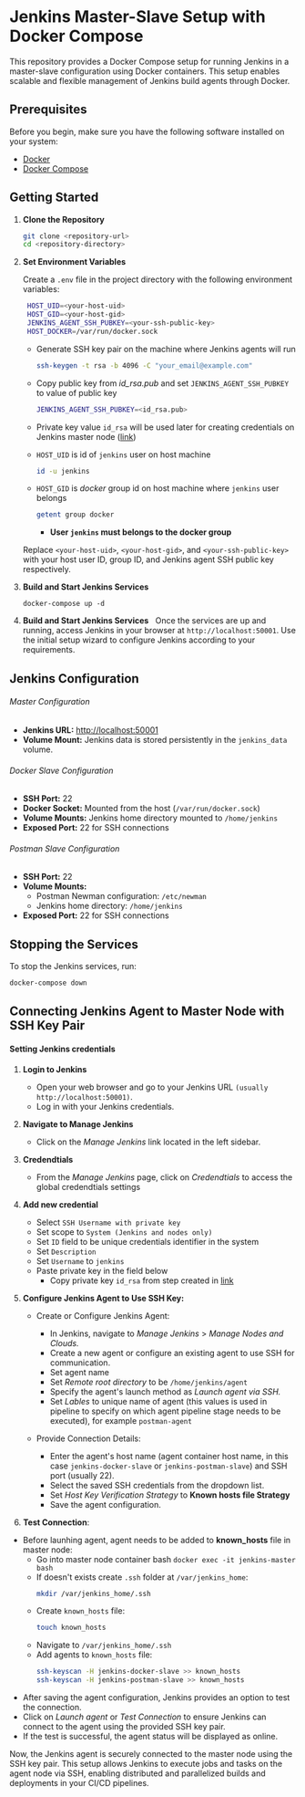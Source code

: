 # Jenkins Master-Slave Setup with Docker Compose

This repository provides a Docker Compose setup for running Jenkins in a master-slave configuration using Docker containers. This setup enables scalable and flexible management of Jenkins build agents through Docker.

## Prerequisites

Before you begin, make sure you have the following software installed on your system:

- [Docker](https://www.docker.com/get-started)
- [Docker Compose](https://docs.docker.com/compose/install/)

## Getting Started

1. **Clone the Repository**

   ```bash
   git clone <repository-url>
   cd <repository-directory>
   ```
2. ****Set Environment Variables****

   Create a `.env` file in the project directory with the following environment variables:

   ```bash
    HOST_UID=<your-host-uid>
    HOST_GID=<your-host-gid>
    JENKINS_AGENT_SSH_PUBKEY=<your-ssh-public-key>
    HOST_DOCKER=/var/run/docker.sock  
   ```

   - Generate SSH key pair on the machine where Jenkins agents will run

     ```bash
     ssh-keygen -t rsa -b 4096 -C "your_email@example.com"
     ```
   - Copy public key from *id_rsa.pub* and set `JENKINS_AGENT_SSH_PUBKEY` to value of public key

     ```bash
     JENKINS_AGENT_SSH_PUBKEY=<id_rsa.pub> 
     ```
   - Private key value `id_rsa` will be used later for creating credentials on Jenkins master node ([link](#setting-jenkins-credentials))
   - `HOST_UID` is id of `jenkins` user on host machine

     ```bash
     id -u jenkins
     ```
   - `HOST_GID` is *docker* group id on host machine where `jenkins` user belongs
      ```bash
      getent group docker
      ```
      - **User `jenkins` must belongs to the docker group**

   Replace `<your-host-uid>`, `<your-host-gid>`, and `<your-ssh-public-key>` with your host user ID, group ID, and Jenkins agent SSH public key respectively.
   &nbsp;
3. **Build and Start Jenkins Services**

   ```bas
   docker-compose up -d
   ```
4. **Build and Start Jenkins Services**
   &nbsp;
   Once the services are up and running, access Jenkins in your browser at `http://localhost:50001`. Use the initial setup wizard to configure Jenkins according to your requirements.

## Jenkins Configuration

###### Master Configuration

- **Jenkins URL:** [http://localhost:50001](http://localhost:50001)
- **Volume Mount:** Jenkins data is stored persistently in the `jenkins_data` volume.

###### Docker Slave Configuration

- **SSH Port:** 22
- **Docker Socket:** Mounted from the host (`/var/run/docker.sock`)
- **Volume Mounts:** Jenkins home directory mounted to `/home/jenkins`
- **Exposed Port:** 22 for SSH connections

###### Postman Slave Configuration

- **SSH Port:** 22
- **Volume Mounts:**
  - Postman Newman configuration: `/etc/newman`
  - Jenkins home directory: `/home/jenkins`
- **Exposed Port:** 22 for SSH connections

## Stopping the Services

To stop the Jenkins services, run:

```bash
docker-compose down
```

## Connecting Jenkins Agent to Master Node with SSH Key Pair

#### Setting Jenkins credentials

1. **Login to Jenkins**

   - Open your web browser and go to your Jenkins URL `(usually http://localhost:50001)`.
   - Log in with your Jenkins credentials.
     &nbsp;
2. **Navigate to Manage Jenkins**

   - Click on the *Manage Jenkins* link located in the left sidebar.
     &nbsp;
3. **Credendtials**

   - From the *Manage Jenkins* page, click on *Credendtials* to access the global credendtials settings
     &nbsp;
4. **Add new credential**

   - Select `SSH Username with private key`
   - Set scope to `System (Jenkins and nodes only)`
   - Set `ID` field to be unique credentials identifier in the system
   - Set `Description`
   - Set `Username` to `jenkins`
   - Paste private key in the field below
     - Copy private key `id_rsa` from step created in [link](#getting-started)
       &nbsp;
5. **Configure Jenkins Agent to Use SSH Key:**

   - Create or Configure Jenkins Agent:

     - In Jenkins, navigate to *Manage Jenkins* > *Manage Nodes and Clouds.*
     - Create a new agent or configure an existing agent to use SSH for communication.
     - Set agent name
     - Set *Remote root directory* to be `/home/jenkins/agent`
     - Specify the agent's launch method as *Launch agent via SSH.*
     - Set *Lables* to unique name of agent (this values is used in pipeline to specify on which agent pipeline stage needs to be executed), for example `postman-agent`
       &nbsp;
   - Provide Connection Details:

     - Enter the agent's host name (agent container host name, in this case `jenkins-docker-slave` or `jenkins-postman-slave`) and SSH port (usually 22).
     - Select the saved SSH credentials from the dropdown list.
     - Set *Host Key Verification Strategy* to **Known hosts file Strategy**
     - Save the agent configuration.

&nbsp;
6.  **Test Connection**:

- Before launhing agent, agent needs to be added to **known_hosts** file in master node:
  - Go into master node container bash `docker exec -it jenkins-master bash`
  - If doesn't exists create `.ssh` folder at `/var/jenkins_home`:
    ```bash
    mkdir /var/jenkins_home/.ssh
    ```
  - Create `known_hosts` file:
    ```bash
    touch known_hosts
    ```
  - Navigate to `/var/jenkins_home/.ssh`
  - Add agents to `known_hosts` file:
    ```bash
    ssh-keyscan -H jenkins-docker-slave >> known_hosts
    ssh-keyscan -H jenkins-postman-slave >> known_hosts
    ```
- After saving the agent configuration, Jenkins provides an option to test the connection.
- Click on *Launch agent* or *Test Connection* to ensure Jenkins can connect to the agent using the provided SSH key pair.
- If the test is successful, the agent status will be displayed as online.

Now, the Jenkins agent is securely connected to the master node using the SSH key pair. This setup allows Jenkins to execute jobs and tasks on the agent node via SSH, enabling distributed and parallelized builds and deployments in your CI/CD pipelines.
